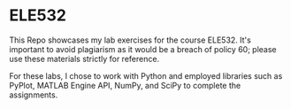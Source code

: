# ELE532
This Repo showcases my lab exercises for the course ELE532. It's important to avoid plagiarism as it would be a breach of policy 60; please use these materials strictly for reference.

For these labs, I chose to work with Python and employed libraries such as PyPlot, MATLAB Engine API, NumPy, and SciPy to complete the assignments.




